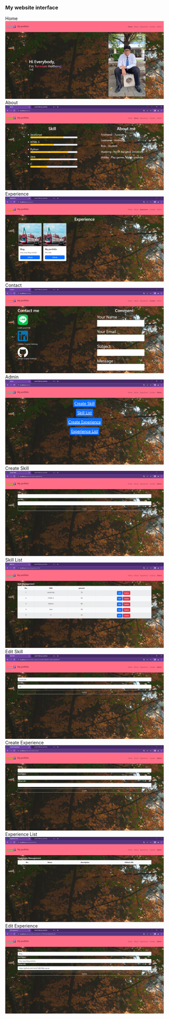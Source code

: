 ### My website interface
Home
<img src='/public/img/24.03.2023.png'>
About
<img src='/public/img/24.03.2023.2.png'>
Experience
<img src='/public/img/24.03.2023.3.png'>
Contact
<img src='/public/img/24.03.2023.4.png'>
Admin
<img src='/public/img/24.03.2023.5.png'>
Create Skill
<img src='/public/img/24.03.2023.6.png'>
Skill List
<img src='/public/img/24.03.2023.7.png'>
Edit Skill
<img src='/public/img/24.03.2023.10.png'>
Create Experience
<img src='/public/img/24.03.2023.8.png'>
Experience List
<img src='/public/img/24.03.2023.9.png'>
Edit Experience
<img src='/public/img/24.03.2023.11.png'>

